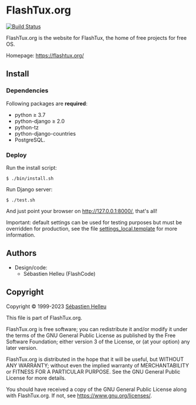 # FlashTux.org

[![Build Status](https://github.com/flashtux/flashtux.org/workflows/CI/badge.svg)](https://github.com/flashtux/flashtux.org/actions?query=workflow%3A%22CI%22)

FlashTux.org is the website for FlashTux, the home of free projects for free OS.

Homepage: https://flashtux.org/

## Install

### Dependencies

Following packages are **required**:

- python ≥ 3.7
- python-django ≥ 2.0
- python-tz
- python-django-countries
- PostgreSQL.

### Deploy

Run the install script:

```
$ ./bin/install.sh
```

Run Django server:

```
$ ./test.sh
```

And just point your browser on http://127.0.0.1:8000/, that's all!

Important: default settings can be used for testing purposes but must be overridden
for production, see the file [settings_local.template](flashtux/settings_local.template) for more information.

## Authors

- Design/code:
  - Sébastien Helleu (FlashCode)

## Copyright

Copyright © 1999-2023 [Sébastien Helleu](https://github.com/flashcode)

This file is part of FlashTux.org.

FlashTux.org is free software; you can redistribute it and/or modify
it under the terms of the GNU General Public License as published by
the Free Software Foundation; either version 3 of the License, or
(at your option) any later version.

FlashTux.org is distributed in the hope that it will be useful,
but WITHOUT ANY WARRANTY; without even the implied warranty of
MERCHANTABILITY or FITNESS FOR A PARTICULAR PURPOSE.  See the
GNU General Public License for more details.

You should have received a copy of the GNU General Public License
along with FlashTux.org.  If not, see <https://www.gnu.org/licenses/>.
